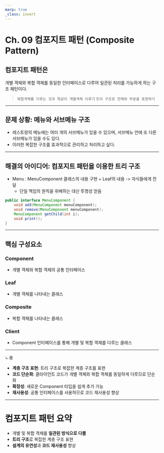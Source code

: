 ```yaml
---
marp: true
_class: invert
---
```


# Ch. 09 컴포지트 패턴 (Composite Pattern)

## **컴포지트 패턴**은 
개별 객체와 복합 객체를 동일한 인터페이스로 다루어 일관된 처리를 가능하게 하는 구조 패턴이다.

> `복합객체를 다루는 것과 똑같이 개별객체 다루기`
> `트리 구조로 전체와 부분을 표현하기`
---

## 문제 상황: 메뉴와 서브메뉴 구조
- 레스토랑의 메뉴에는 여러 개의 서브메뉴가 있을 수 있으며, 서브메뉴 안에 또 다른 서브메뉴가 있을 수도 있다.
- 이러한 복잡한 구조를 효과적으로 관리하고 처리하고 싶다.

---

## 해결의 아이디어: 컴포지트 패턴을 이용한 트리 구조
- Menu : MenuComponent 클래스의 내용 구현 + Leaf의 내용 -> 자식들에게 전달 
    - 단일 책임의 원칙을 위배하는 대신 투명성 얻음
```java
public interface MenuComponent {
    void add(MenuComponent menuComponent);
    void remove(MenuComponent menuComponent);
    MenuComponent getChild(int i);
    void print();
}
```
---
## 핵심 구성요소

### Component
- 개별 객체와 복합 객체의 공통 인터페이스

### Leaf
- 개별 객체를 나타내는 클래스

### Composite
- 복합 객체를 나타내는 클래스

### Client
- Component 인터페이스를 통해 개별 및 복합 객체를 다루는 클래스

---
ㄴ용

- **계층 구조 표현**: 트리 구조로 복잡한 계층 구조를 표현
- **코드 단순화**: 클라이언트 코드가 개별 객체와 복합 객체를 동일하게 다루므로 단순화
- **확장성**: 새로운 Component 타입을 쉽게 추가 가능
- **재사용성**: 공통 인터페이스를 사용하므로 코드 재사용성 향상

---

# 컴포지트 패턴 요약

- 개별 및 복합 객체를 **일관된 방식으로 다룸**
- **트리 구조**로 복잡한 계층 구조 표현
- **설계의 유연성**과 **코드 재사용성** 향상
